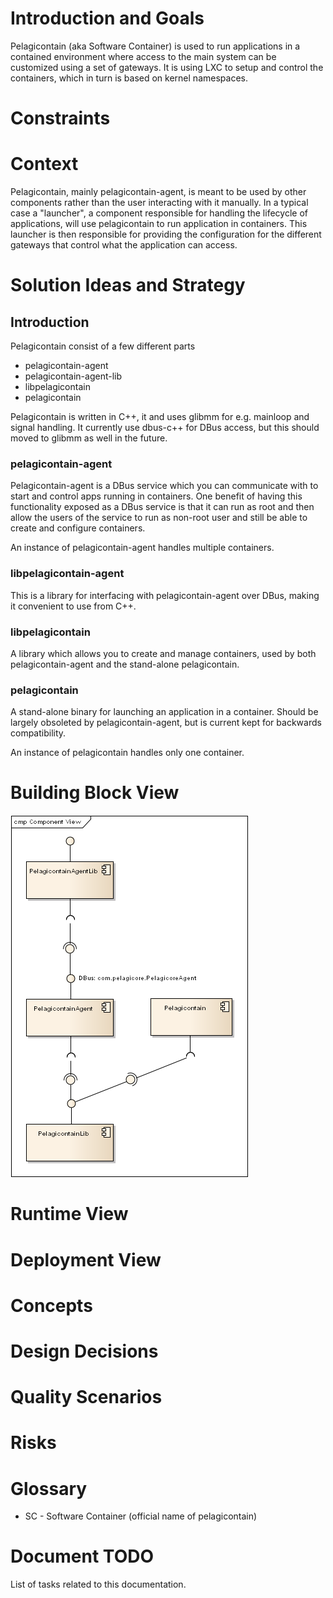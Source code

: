 # Introduction and Goals

Pelagicontain (aka Software Container) is used to run applications in a contained environment where access to the main system can be customized using a set of gateways. It is using LXC to setup and control the containers, which in turn is based on kernel namespaces.

# Constraints

# Context
Pelagicontain, mainly pelagicontain-agent, is meant to be used by other components rather than the user interacting with it manually. In a typical case a "launcher", a component responsible for handling the lifecycle of applications, will use pelagicontain to run application in containers. This launcher is then responsible for providing the configuration for the different gateways that control what the application can access.

# Solution Ideas and Strategy
## Introduction

Pelagicontain consist of a few different parts
- pelagicontain-agent
- pelagicontain-agent-lib
- libpelagicontain
- pelagicontain

Pelagicontain is written in C++, it and uses glibmm for e.g. mainloop and signal handling. It currently use dbus-c++ for DBus access, but this should moved to glibmm as well in the future.

### pelagicontain-agent
Pelagicontain-agent is a DBus service which you can communicate with to start and control apps running in containers. One benefit of having this functionality exposed as a DBus service is that it can run as root and then allow the users of the service to run as non-root user and still be able to create and configure containers.

An instance of pelagicontain-agent handles multiple containers.

### libpelagicontain-agent
This is a library for interfacing with pelagicontain-agent over DBus, making it convenient to use from C++.

### libpelagicontain
A library which allows you to create and manage containers, used by both pelagicontain-agent and the stand-alone pelagicontain.

### pelagicontain
A stand-alone binary for launching an application in a container. Should be largely obsoleted by pelagicontain-agent, but is current kept for backwards compatibility.

An instance of pelagicontain handles only one container.

# Building Block View

![component-overview](images/component_overview.png  "Component Overview")

# Runtime View

# Deployment View

# Concepts

# Design Decisions

# Quality Scenarios

# Risks

# Glossary
- SC - Software Container (official name of pelagicontain)

# Document TODO
List of tasks related to this documentation.